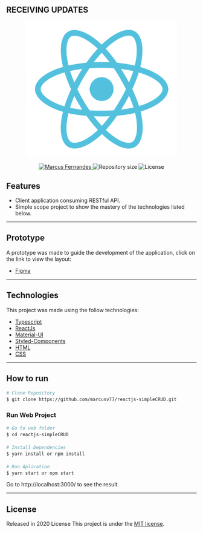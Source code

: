 ## RECEIVING UPDATES

<p align="center">
   <img src="./image/ReactJs.png" alt="ReactJs" width="400"/>
</p>

<p align="center">	
   <a href="https://www.linkedin.com/in/marcus-fernandes-f77/">
      <img alt="Marcus Fernandes" src="https://img.shields.io/badge/Marcus-61dafb?style=flat&logo=linkedin&labelColor=61dafb" />
   </a>
  <img alt="Repository size" src="https://img.shields.io/github/repo-size/marcusv77/reactjs-client?color=61dafb&label=Repo%20size">
  <img alt="License" src="https://img.shields.io/badge/license-MIT-61dafb">
</p>


## Features

* Client application consuming RESTful API.
* Simple scope project to show the mastery of the technologies listed below.

---

## Prototype

A prototype was made to guide the development of the application, click on the link to view the layout:

* [Figma](https://www.figma.com/file/uMKs0lXrVbmK06mprE0QuR/simple-crud)

---

## Technologies
This project was made using the follow technologies:

* [Typescript](https://www.typescriptlang.org/)      
* [ReactJs](https://reactjs.org/)      
* [Material-UI](https://material-ui.com/pt/)       
* [Styled-Components](https://styled-components.com/)
* [HTML](https://html.com/)       
* [CSS](https://www.w3.org/Style/CSS/Overview.en.html)  

---

## How to run
```bash
# Clone Repository
$ git clone https://github.com/marcusv77/reactjs-simpleCRUD.git
```
### Run Web Project

```bash
# Go to web folder
$ cd reactjs-simpleCRUD

# Install Dependencies
$ yarn install or npm install

# Run Aplication
$ yarn start or npm start
```
Go to http://localhost:3000/ to see the result.

---

## License

Released in 2020 License
This project is under the [MIT license](./LICENSE).
